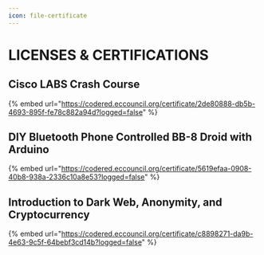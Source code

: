 ```yaml
---
icon: file-certificate
---
```


# LICENSES & CERTIFICATIONS

## Cisco LABS Crash Course

{% embed url="https://codered.eccouncil.org/certificate/2de80888-db5b-4693-895f-fe78c882a94d?logged=false" %}

## DIY Bluetooth Phone Controlled BB-8 Droid with Arduino



{% embed url="https://codered.eccouncil.org/certificate/5619efaa-0908-40b8-938a-2336c10a8e53?logged=false" %}

## Introduction to Dark Web, Anonymity, and Cryptocurrency



{% embed url="https://codered.eccouncil.org/certificate/c8898271-da9b-4e63-9c5f-64bebf3cd14b?logged=false" %}

